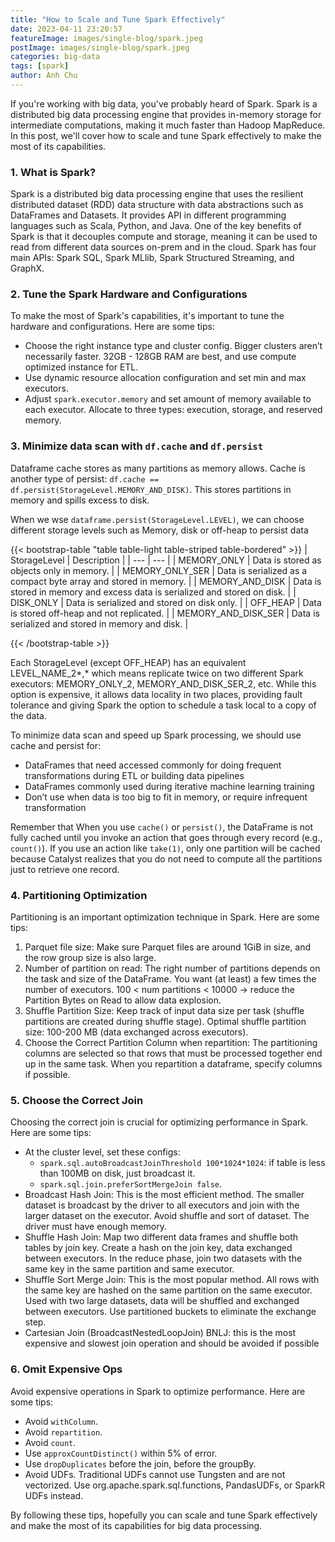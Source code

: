 ```yaml
---
title: "How to Scale and Tune Spark Effectively"
date: 2023-04-11 23:20:57
featureImage: images/single-blog/spark.jpeg
postImage: images/single-blog/spark.jpeg
categories: big-data
tags: [spark]
author: Anh Chu
---
```


If you're working with big data, you've probably heard of Spark. Spark is a distributed big data processing engine that provides in-memory storage for intermediate computations, making it much faster than Hadoop MapReduce. In this post, we'll cover how to scale and tune Spark effectively to make the most of its capabilities.

### 1. What is Spark?

Spark is a distributed big data processing engine that uses the resilient distributed dataset (RDD) data structure with data abstractions such as DataFrames and Datasets. It provides API in different programming languages such as Scala, Python, and Java. One of the key benefits of Spark is that it decouples compute and storage, meaning it can be used to read from different data sources on-prem and in the cloud. Spark has four main APIs: Spark SQL, Spark MLlib, Spark Structured Streaming, and GraphX.

### 2. Tune the Spark Hardware and Configurations

To make the most of Spark's capabilities, it's important to tune the hardware and configurations. Here are some tips:

- Choose the right instance type and cluster config. Bigger clusters aren’t necessarily faster. 32GB - 128GB RAM are best, and use compute optimized instance for ETL.
- Use dynamic resource allocation configuration and set min and max executors.
- Adjust `spark.executor.memory` and set amount of memory available to each executor. Allocate to three types: execution, storage, and reserved memory.

### 3. Minimize data scan with `df.cache` and `df.persist`

Dataframe cache stores as many partitions as memory allows. Cache is another type of persist: `df.cache == df.persist(StorageLevel.MEMORY_AND_DISK)`. This stores partitions in memory and spills excess to disk.

When we wse `dataframe.persist(StorageLevel.LEVEL)`, we can choose different storage levels such as Memory, disk or off-heap to persist data

{{< bootstrap-table "table  table-light table-striped table-bordered" >}}
| StorageLevel | Description |
| --- | --- |
| MEMORY_ONLY | Data is stored as objects only in memory. |
| MEMORY_ONLY_SER | Data is serialized as a compact byte array and stored in memory. |
| MEMORY_AND_DISK | Data is stored in memory and excess data is serialized and stored on disk. |
| DISK_ONLY | Data is serialized and stored on disk only. |
| OFF_HEAP | Data is stored off-heap and not replicated. |
| MEMORY_AND_DISK_SER | Data is serialized and stored in memory and disk. |

{{< /bootstrap-table >}}

Each StorageLevel (except OFF_HEAP) has an equivalent LEVEL_NAME_2*,* which means replicate twice on two different Spark executors: MEMORY_ONLY_2, MEMORY_AND_DISK_SER_2, etc. While this option is expensive, it allows data locality in two places, providing fault tolerance and giving Spark the option to schedule a task local to a copy of the data.

To minimize data scan and speed up Spark processing, we should use cache and persist for:

-  DataFrames that need accessed commonly for doing frequent transformations during ETL or building data pipelines
- DataFrames commonly used during iterative machine learning training
- Don’t use when data is too big to fit in memory, or require infrequent transformation

Remember that When you use `cache()` or `persist()`, the DataFrame is not fully cached until you invoke an action that goes through every record (e.g., `count()`). If you use an action like `take(1)`, only one partition will be cached because Catalyst realizes that you do not need to compute all the partitions just to retrieve one record.

### 4. Partitioning Optimization

Partitioning is an important optimization technique in Spark. Here are some tips:

1. Parquet file size: Make sure Parquet files are around 1GiB in size, and the row group size is also large.
2. Number of partition on read: The right number of partitions depends on the task and size of the DataFrame. You want (at least) a few times the number of executors. 100 < num partitions < 10000 → reduce the Partition Bytes on Read to allow data explosion.
3. Shuffle Partition Size: Keep track of input data size per task (shuffle partitions are created during shuffle stage). Optimal shuffle partition size: 100-200 MB (data exchanged across executors).
4. Choose the Correct Partition Column when repartition: The partitioning columns are selected so that rows that must be processed together end up in the same task. When you repartition a dataframe, specify columns if possible.

### 5. Choose the Correct Join

Choosing the correct join is crucial for optimizing performance in Spark. Here are some tips:

- At the cluster level, set these configs:
    - `spark.sql.autoBroadcastJoinThreshold 100*1024*1024`: if table is less than 100MB on disk, just broadcast it.
    - `spark.sql.join.preferSortMergeJoin false`.
- Broadcast Hash Join: This is the most efficient method. The smaller dataset is broadcast by the driver to all executors and join with the larger dataset on the executor. Avoid shuffle and sort of dataset. The driver must have enough memory.
- Shuffle Hash Join: Map two different data frames and shuffle both tables by join key. Create a hash on the join key, data exchanged between executors. In the reduce phase, join two datasets with the same key in the same partition and same executor.
- Shuffle Sort Merge Join: This is the most popular method. All rows with the same key are hashed on the same partition on the same executor. Used with two large datasets, data will be shuffled and exchanged between executors. Use partitioned buckets to eliminate the exchange step.
- Cartesian Join (BroadcastNestedLoopJoin) BNLJ: this is the most expensive and slowest join operation and should be avoided if possible

### 6. Omit Expensive Ops

Avoid expensive operations in Spark to optimize performance. Here are some tips:

- Avoid `withColumn`.
- Avoid `repartition`.
- Avoid `count`.
- Use `approxCountDistinct()` within 5% of error.
- Use `dropDuplicates` before the join, before the groupBy.
- Avoid UDFs. Traditional UDFs cannot use Tungsten and are not vectorized. Use org.apache.spark.sql.functions, PandasUDFs, or SparkR UDFs instead.

By following these tips, hopefully you can scale and tune Spark effectively and make the most of its capabilities for big data processing.